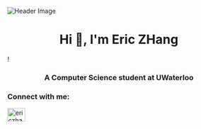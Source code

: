 ![Header Image](https://github.com/user-attachments/assets/d8fbf015-4283-4511-bbac-a0c5253a1330)
<h1 align="center">Hi 👋, I'm Eric ZHang</h1>!

<h3 align="center">A Computer Science student at UWaterloo</h3>

<h3 align="left">Connect with me:</h3>
<p align="left">
<a href="https://linkedin.com/in/ericzhang80" target="blank"><img align="center" src="https://raw.githubusercontent.com/rahuldkjain/github-profile-readme-generator/master/src/images/icons/Social/linked-in-alt.svg" alt="ericzhang80" height="30" width="40" /></a>
</p>
